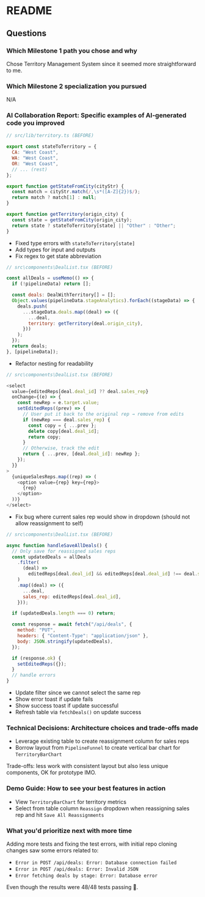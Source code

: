 # README

## Questions

### Which Milestone 1 path you chose and why

Chose Territory Management System since it seemed more straightforward to me.

### Which Milestone 2 specialization you pursued

N/A

### **AI Collaboration Report:** Specific examples of AI-generated code you improved

```javascript
// src/lib/territory.ts (BEFORE)

export const stateToTerritory = {
  CA: "West Coast",
  WA: "West Coast",
  OR: "West Coast",
  // ... (rest)
};

export function getStateFromCity(cityStr) {
  const match = cityStr.match(/,\s*([A-Z]{2})$/);
  return match ? match[1] : null;
}

export function getTerritory(origin_city) {
  const state = getStateFromCity(origin_city);
  return state ? stateToTerritory[state] || "Other" : "Other";
}
```

- Fixed type errors with `stateToTerritory[state]`
- Add types for input and outputs
- Fix regex to get state abbreviation

```javascript
// src\components\DealList.tsx (BEFORE)

const allDeals = useMemo(() => {
  if (!pipelineData) return [];

  const deals: DealWithTerritory[] = [];
  Object.values(pipelineData.stageAnalytics).forEach((stageData) => {
    deals.push(
      ...stageData.deals.map((deal) => ({
        ...deal,
        territory: getTerritory(deal.origin_city),
      }))
    );
  });
  return deals;
}, [pipelineData]);
```

- Refactor nesting for readability

```javascript
// src\components\DealList.tsx (BEFORE)

<select
  value={editedReps[deal.deal_id] ?? deal.sales_rep}
  onChange={(e) => {
    const newRep = e.target.value;
    setEditedReps((prev) => {
      // User put it back to the original rep → remove from edits
      if (newRep === deal.sales_rep) {
        const copy = { ...prev };
        delete copy[deal.deal_id];
        return copy;
      }
      // Otherwise, track the edit
      return { ...prev, [deal.deal_id]: newRep };
    });
  }}
>
  {uniqueSalesReps.map((rep) => (
    <option value={rep} key={rep}>
      {rep}
    </option>
  ))}
</select>
```

- Fix bug where current sales rep would show in dropdown (should not allow reassignment to self)

```javascript
// src\components\DealList.tsx (BEFORE)

async function handleSaveAllDeals() {
  // Only save for reassigned sales reps
  const updatedDeals = allDeals
    .filter(
      (deal) =>
        editedReps[deal.deal_id] && editedReps[deal.deal_id] !== deal.sales_rep
    )
    .map((deal) => ({
      ...deal,
      sales_rep: editedReps[deal.deal_id],
    }));

  if (updatedDeals.length === 0) return;

  const response = await fetch("/api/deals", {
    method: "PUT",
    headers: { "Content-Type": "application/json" },
    body: JSON.stringify(updatedDeals),
  });

  if (response.ok) {
    setEditedReps({});
  }
  // handle errors
}
```

- Update filter since we cannot select the same rep
- Show error toast if update fails
- Show success toast if update successful
- Refresh table via `fetchDeals()` on update success

### **Technical Decisions:** Architecture choices and trade-offs made

- Leverage existing table to create reassignment column for sales reps
- Borrow layout from `PipelineFunnel` to create vertical bar chart for `TerritoryBarChart`

Trade-offs: less work with consistent layout but also less unique components, OK for prototype IMO.

### **Demo Guide:** How to see your best features in action

- View `TerritoryBarChart` for territory metrics
- Select from table column `Reassign` dropdown when reassigning sales rep and hit `Save All Reassignments`

### What you'd prioritize next with more time

Adding more tests and fixing the test errors, with initial repo cloning changes saw some errors related to:

- `Error in POST /api/deals: Error: Database connection failed`
- `Error in POST /api/deals: Error: Invalid JSON`
- `Error fetching deals by stage: Error: Database error`

Even though the results were 48/48 tests passing 🤔.
